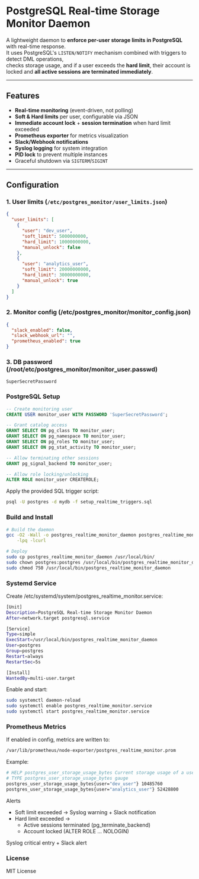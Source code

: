 # PostgreSQL Real-time Storage Monitor Daemon

A lightweight daemon to **enforce per-user storage limits in PostgreSQL** with real-time response.  
It uses PostgreSQL's `LISTEN/NOTIFY` mechanism combined with triggers to detect DML operations,  
checks storage usage, and if a user exceeds the **hard limit**, their account is locked and **all active sessions are terminated immediately**.

---

## Features

- **Real-time monitoring** (event-driven, not polling)
- **Soft & Hard limits** per user, configurable via JSON
- **Immediate account lock** + **session termination** when hard limit exceeded
- **Prometheus exporter** for metrics visualization
- **Slack/Webhook notifications**
- **Syslog logging** for system integration
- **PID lock** to prevent multiple instances
- Graceful shutdown via `SIGTERM`/`SIGINT`

---

## Configuration

### 1. User limits (`/etc/postgres_monitor/user_limits.json`)

```json
{
  "user_limits": [
    {
      "user": "dev_user",
      "soft_limit": 5000000000,
      "hard_limit": 10000000000,
      "manual_unlock": false
    },
    {
      "user": "analytics_user",
      "soft_limit": 20000000000,
      "hard_limit": 30000000000,
      "manual_unlock": true
    }
  ]
}
```


### 2. Monitor config (/etc/postgres_monitor/monitor_config.json)

```json
{
  "slack_enabled": false,
  "slack_webhook_url": "",
  "prometheus_enabled": true
}
```

### 3. DB password (/root/etc/postgres_monitor/monitor_user.passwd)

```
SuperSecretPassword
```

### PostgreSQL Setup
```sql
-- Create monitoring user
CREATE USER monitor_user WITH PASSWORD 'SuperSecretPassword';

-- Grant catalog access
GRANT SELECT ON pg_class TO monitor_user;
GRANT SELECT ON pg_namespace TO monitor_user;
GRANT SELECT ON pg_roles TO monitor_user;
GRANT SELECT ON pg_stat_activity TO monitor_user;

-- Allow terminating other sessions
GRANT pg_signal_backend TO monitor_user;

-- Allow role locking/unlocking
ALTER ROLE monitor_user CREATEROLE;
```
Apply the provided SQL trigger script:
```sh
psql -U postgres -d mydb -f setup_realtime_triggers.sql
```

### Build and Install
```sh
# Build the daemon
gcc -O2 -Wall -o postgres_realtime_monitor_daemon postgres_realtime_monitor_daemon.c \
    -lpq -lcurl

# Deploy
sudo cp postgres_realtime_monitor_daemon /usr/local/bin/
sudo chown postgres:postgres /usr/local/bin/postgres_realtime_monitor_daemon
sudo chmod 750 /usr/local/bin/postgres_realtime_monitor_daemon
```

### Systemd Service
Create /etc/systemd/system/postgres_realtime_monitor.service:
```sh
[Unit]
Description=PostgreSQL Real-time Storage Monitor Daemon
After=network.target postgresql.service

[Service]
Type=simple
ExecStart=/usr/local/bin/postgres_realtime_monitor_daemon
User=postgres
Group=postgres
Restart=always
RestartSec=5s

[Install]
WantedBy=multi-user.target
```
Enable and start:
```sh
sudo systemctl daemon-reload
sudo systemctl enable postgres_realtime_monitor.service
sudo systemctl start postgres_realtime_monitor.service
```

### Prometheus Metrics
If enabled in config, metrics are written to:
```sh
/var/lib/prometheus/node-exporter/postgres_realtime_monitor.prom
```
Example:
```sh
# HELP postgres_user_storage_usage_bytes Current storage usage of a user in bytes.
# TYPE postgres_user_storage_usage_bytes gauge
postgres_user_storage_usage_bytes{user="dev_user"} 10485760
postgres_user_storage_usage_bytes{user="analytics_user"} 52428800
```
Alerts

 - Soft limit exceeded → Syslog warning + Slack notification
 - Hard limit exceeded →
   - Active sessions terminated (pg_terminate_backend)
   - Account locked (ALTER ROLE ... NOLOGIN)

Syslog critical entry + Slack alert

### License
MIT License
